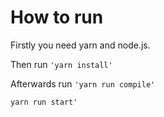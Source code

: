 # How to run

Firstly you need yarn and node.js.

Then run `'yarn install'`

Afterwards run 
`'yarn run compile' `

`yarn run start'`
